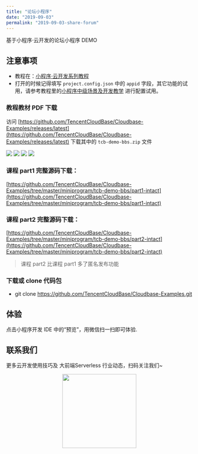 ```yaml
---
title: "论坛小程序"
date: "2019-09-03"
permalink: "2019-09-03-share-forum"
---
```


基于小程序·云开发的论坛小程序 DEMO

## 注意事项

- 教程在：[小程序·云开发系列教程](https://github.com/TencentCloudBase/mp-book)
- 打开的时候记得填写 `project.config.json` 中的 `appid` 字段，其它功能的试用，请参考教程里的[小程序中级场景及开发教学](https://github.com/TencentCloudBase/mp-book/blob/master/medium-tutorial/%E5%B0%8F%E7%A8%8B%E5%BA%8F%E4%B8%AD%E7%BA%A7%E5%9C%BA%E6%99%AF%E5%8F%8A%E5%BC%80%E5%8F%91%E6%95%99%E5%AD%A6.md) 进行配置试用。

### 教程教材 PDF 下载

访问 [https://github.com/TencentCloudBase/Cloudbase-Examples/releases/latest](https://github.com/TencentCloudBase/Cloudbase-Examples/releases/latest) 下载其中的 `tcb-demo-bbs.zip` 文件

![](https://puui.qpic.cn/vupload/0/20190617_1560738622804_zvi716ahevb.png/0)
![](https://puui.qpic.cn/vupload/0/20190617_1560738936194_ob53fa4gf7.png/0)
![](https://puui.qpic.cn/vupload/0/20190617_1560739437795_a5e6p2vd5ub.png/0)
![](https://puui.qpic.cn/vupload/0/20190617_1560739646823_ul13mvajit.png/0)

### 课程 part1 完整源码下载：

[https://github.com/TencentCloudBase/Cloudbase-Examples/tree/master/miniprogram/tcb-demo-bbs/part1-intact](https://github.com/TencentCloudBase/Cloudbase-Examples/tree/master/miniprogram/tcb-demo-bbs/part1-intact)

### 课程 part2 完整源码下载：

[https://github.com/TencentCloudBase/Cloudbase-Examples/tree/master/miniprogram/tcb-demo-bbs/part2-intact](https://github.com/TencentCloudBase/Cloudbase-Examples/tree/master/miniprogram/tcb-demo-bbs/part2-intact)

> 课程 part2 比课程 part1 多了匿名发布功能

### 下载或 clone 代码包

- git clone https://github.com/TencentCloudBase/Cloudbase-Examples.git

## 体验

点击小程序开发 IDE 中的“预览”，用微信扫一扫即可体验.

## 联系我们

更多云开发使用技巧及 大前端Serverless 行业动态，扫码关注我们~

<p align="center">
    <img src="https://puui.qpic.cn/vupload/0/20190603_1559545575934_lettsbvkvdn.jpeg/0" width="200px">
</p>

